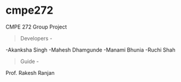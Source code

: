 cmpe272
=======

CMPE 272 Group Project

> Developers - 

-Akanksha Singh
-Mahesh Dhamgunde
-Manami Bhunia
-Ruchi Shah

> Guide -

Prof. Rakesh Ranjan
